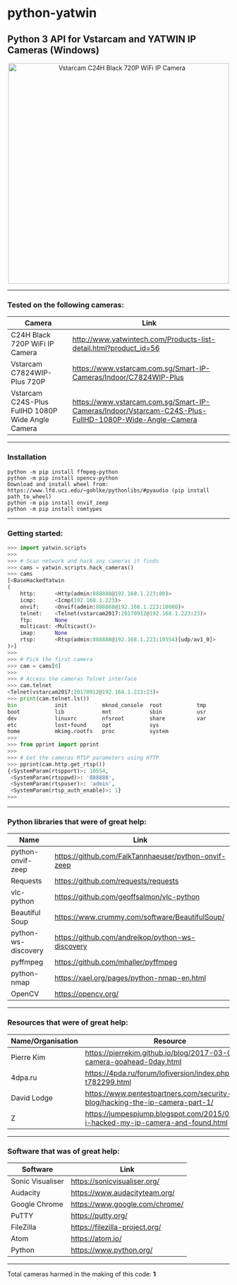 # python-yatwin

## Python 3 API for Vstarcam and YATWIN IP Cameras (Windows)

<p align="center">
	<img src="https://www.tivaict.com/images/c24s.png" alt="Vstarcam C24H Black 720P WiFi IP Camera" width="500px">
</p>

-----------------------------------

### Tested on the following cameras:
Camera | Link
------ | ----
C24H Black 720P WiFi IP Camera | http://www.yatwintech.com/Products-list-detail.html?product_id=56
Vstarcam C7824WIP-Plus 720P | https://www.vstarcam.com.sg/Smart-IP-Cameras/Indoor/C7824WIP-Plus
Vstarcam C24S-Plus FullHD 1080P Wide Angle Camera | https://www.vstarcam.com.sg/Smart-IP-Cameras/Indoor/Vstarcam-C24S-Plus-FullHD-1080P-Wide-Angle-Camera

-----------------------------------

### Installation
```
python -m pip install ffmpeg-python
python -m pip install opencv-python
Download and install wheel from: https://www.lfd.uci.edu/~gohlke/pythonlibs/#pyaudio (pip install path_to_wheel)
python -m pip install onvif_zeep
python -m pip install comtypes
```

-----------------------------------

### Getting started:

```python
>>> import yatwin.scripts
>>>
>>> # Scan network and hack any cameras it finds
>>> cams = yatwin.scripts.hack_cameras()
>>> cams
[<BaseHackedYatwin
(
	http:      <Http(admin:888888@192.168.1.223:80)>
	icmp:      <Icmp(192.168.1.223)>
	onvif:     <Onvif(admin:888888@192.168.1.223:10080)>
	telnet:    <Telnet(vstarcam2017:20170912@192.168.1.223:23)>
	ftp:       None
	multicast: <Multicast()>
	imap:      None
	rtsp:      <Rtsp(admin:888888@192.168.1.223:10554)[udp/av1_0]>
)>]
>>>
>>> # Pick the first camera
>>> cam = cams[0]
>>> 
>>> # Access the cameras Telnet interface
>>> cam.telnet
<Telnet(vstarcam2017:20170912@192.168.1.223:23)>
>>> print(cam.telnet.ls())
bin            init           mknod_console  root           tmp
boot           lib            mnt            sbin           usr
dev            linuxrc        nfsroot        share          var
etc            lost+found     opt            sys
home           mkimg.rootfs   proc           system
>>>
>>> from pprint import pprint
>>>
>>> # Get the cameras RTSP parameters using HTTP
>>> pprint(cam.http.get_rtsp())
{<SystemParam(rtspport)>: 10554,
 <SystemParam(rtsppwd)>: '888888',
 <SystemParam(rtspuser)>: 'admin',
 <SystemParam(rtsp_auth_enable)>: 1}
>>> 
```

-----------------------------------

### Python libraries that were of great help:

Name | Link
---- | ----
python-onvif-zeep | https://github.com/FalkTannhaeuser/python-onvif-zeep
Requests | https://github.com/requests/requests
vlc-python | https://github.com/geoffsalmon/vlc-python
Beautiful Soup | https://www.crummy.com/software/BeautifulSoup/
python-ws-discovery | https://github.com/andreikop/python-ws-discovery
pyffmpeg | https://github.com/mhaller/pyffmpeg
python-nmap | https://xael.org/pages/python-nmap-en.html
OpenCV | https://opencv.org/

-----------------------------------


### Resources that were of great help:

Name/Organisation | Resource
---- | ----
Pierre Kim | https://pierrekim.github.io/blog/2017-03-08-camera-goahead-0day.html
4dpa.ru | https://4pda.ru/forum/lofiversion/index.php?t782299.html
David Lodge | https://www.pentestpartners.com/security-blog/hacking-the-ip-camera-part-1/
Z | https://jumpespjump.blogspot.com/2015/09/how-i-hacked-my-ip-camera-and-found.html

-----------------------------------

### Software that was of great help:

Software | Link
-------- | ----
Sonic Visualiser | https://sonicvisualiser.org/
Audacity | https://www.audacityteam.org/
Google Chrome | https://www.google.com/chrome/
PuTTY | https://putty.org/
FileZilla | https://filezilla-project.org/
Atom | https://atom.io/
Python | https://www.python.org/

-----------------------------------

Total cameras harmed in the making of this code: **1**
